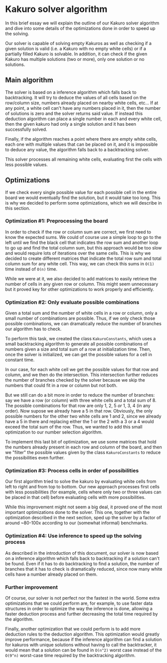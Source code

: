 # Kakuro solver algorithm

In this brief essay we will explain the outline of our Kakuro solver algorithm and dive into some details of the optimizations done in order to speed up the solving.

Our solver is capable of solving empty Kakuros as well as checking if a given solution is valid (i.e. a Kakuro with no empty white cells) or if a partially filled Kakuro is solvable. In addition, it can check if the given Kakuro has multiple solutions (two or more), only one solution or no solutions.



## Main algorithm

The solver is based on a inference algorithm which falls back to backtracking. It will try to deduce the values of all cells based on the row/column size, numbers already placed on nearby white cells, etc... If at any point, a white cell can't have any numbers placed in it, then the number of solutions is zero and the solver returns said value. If instead this deduction algorithm can place a single number in each and every white cell, then the given kakuro had only a single solution and it has been successfully solved.

Finally, if the algorithm reaches a point where there are empty white cells, each one with multiple values that can be placed on it, and it is impossible to deduce any value, the algorithm falls back to a backtracking solver.

This solver processes all remaining white cells, evaluating first the cells with less possible values.


## Optimizations

If we check every single possible value for each possible cell in the entire board we would eventually find the solution, but it would take too long. This is why we decided to perform some optimizations, which we will describe in this section.



### Optimization #1: Preprocessing the board

In order to check if the row or column sum are correct, we first need to know the expected sums. We could of course use a simple loop to go to the left until we find the black cell that indicates the row sum and another loop to go up and find the total column sum, but this approach would be too slow and would require lots of iterations over the same cells. This is why we decided to create different matrices that indicate the total row sum and total column sum for any white cell. This way, we can check this sums in `O(1)` time instead of `O(n)` time.

While we were at it, we also decided to add matrices to easily retrieve the number of cells in any given row or column. This might seem unnecessary but it proved key for other optimizations to work properly and efficiently.



### Optimization #2: Only evaluate possible combinations

Given a total sum and the number of white cells in a row or column, only a small number of combinations are possible. Thus, if we only check those possible combinations, we can dramatically reduce the number of branches our algorithm has to check.

To perform this task, we created the class `KakuroConstants`, which uses a small backtracking algorithm to generate all possible combinations of numbers given a size and total sum of a row at initialization time. Then, once the solver is initialized, we can get the possible values for a cell in constant time.

In our case, for each white cell we get the possible values for that row and column, and we then do the intersection. This intersection further reduces the number of branches checked by the solver because we skip the numbers that could fit in a row or column but not both.

But we still can do a bit more in order to reduce the number of branches: say we have a row (or column) with three white cells and a total sum of 8. The possible combinations for that row are only 1, 2, 5 _or_ 1, 3, 4 (in any order). Now supose we already have a 5 in that row. Obviously, the only possible numbers for the other two white cells are 1 and 2, since we already have a 5 in there and replacing either the 1 or the 2 with a 3 or a 4 would exceed the total sum of the row. Thus, we wanted to add this small optimization to our number selection algorithm.

To implement this last bit of optimization, we use some matrices that hold the numbers already present in each row and column of the board, and then we "filter" the possible values given by the class `KakuroConstants` to reduce the possibilities even further.


### Optimization #3: Process cells in order of possibilities

Our first algorithm tried to solve the kakuro by evaluating white cells from left to right and from top to bottom. Our new approach processes first cells with less possibilities (for example, cells where only two or three values can be placed in that cell) before evaluating cells with more possibilities.

While this improvement might not seem a big deal, it proved one of the most important optimizations done to the solver. This one, together with the optimization described in the next section, sped up the solver by a factor of around ~80-100x according to our (somewhat informal) benchmarks.


### Optimization #4: Use inference to speed up the solving process

As described in the introduction of this document, our solver is now based on a inference algorithm which falls back to backtracking if a solution can't be found. Even if it has to do backtracking to find a solution, the number of branches that it has to check is dramatically reduced, since now many white cells have a number already placed on them.


### Further improvement

Of course, our solver is not perfect nor the fastest in the world. Some extra optimizations that we could perform are, for example, to use faster data structures in order to optimize the way the inference is done, allowing a faster deduction process and further decreasing the total time required by the algorithm.

Finally, another optimization that we could perform is to add more deduction rules to the deduction algorithm. This optimization would greatly improve performance, because if the inference algorithm can find a solution for kakuros with unique solutions without having to call the backtracker, it would mean that a solution can be found in `O(n^2)` worst case instead of the `O(9^n)` worst-case time required by the backtracking algorithm.
